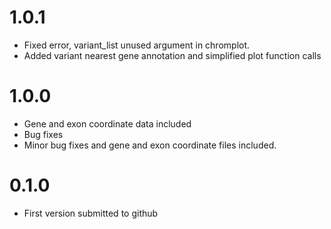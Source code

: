 # 1.0.1

* Fixed error, variant_list unused argument in chromplot.
* Added variant nearest gene annotation and simplified plot function calls

# 1.0.0

* Gene and exon coordinate data included
* Bug fixes
* Minor bug fixes and gene and exon coordinate files included.

# 0.1.0

* First version submitted to github
